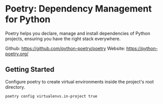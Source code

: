 # Poetry: Dependency Management for Python

Poetry helps you declare, manage and install dependencies of Python projects,
ensuring you have the right stack everywhere.

Github: https://github.com/python-poetry/poetry
Website: https://python-poetry.org/

## Getting Started

Configure poetry to create virtual environments inside the project's root
directory.
```
poetry config virtualenvs.in-project true
```
